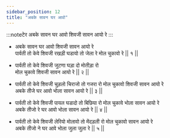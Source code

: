 ```yaml
---
sidebar_position: 12
title: "अबके सावन घर आवो"
---
```


:::noteटेर
अबके सावन घर आवो शिवजी सावन आयो रे
:::

- अबके सावन घर आवो शिवजी सावन आयो रे <br/>
  पार्वती तो केवे शिवजी रखड़ी घडायो तो जेला रे मोल चुकावो रे || १ ||

- पार्वती तो केवे शिवजी जुटणा घड़ा दो मोतीड़ा रो <br/>
  मोल चुकावे शिवजी सावन आयो रे || २ ||

- पार्वती तो केवे शिवजी चुड़लो चिराजो तो गजरा रो मोल चुकावो शिवजी सावन आयो रे <br/>
  अबके तीजे घर आवो भोला सावन आयो रे || ३ ||

- पार्वती तो केवे शिवजी पायल घडादो तो बिछिया रो मोल चुकावे भोला सावन आयो रे <br/>
  अबके तीजो रे घर आवो भोला सावन आयो रे || ४ ||

- पार्वती तो केवे शिवजी लेरियो मोलावो तो मेंदड़ली रो मोल चुकावो सावन आयो रे <br/>
  अबके तीजो ने घर आवे भोला जुला जुला रे || ५ ||
